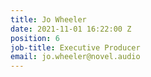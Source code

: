 ```yaml
---
title: Jo Wheeler
date: 2021-11-01 16:22:00 Z
position: 6
job-title: Executive Producer
email: jo.wheeler@novel.audio
---
```


